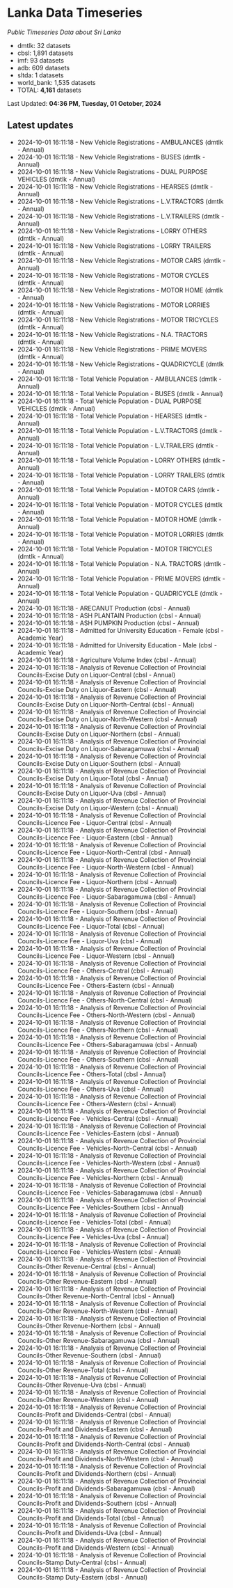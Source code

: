# Lanka Data Timeseries
*Public Timeseries Data about Sri Lanka*

* dmtlk: 32 datasets
* cbsl: 1,891 datasets
* imf: 93 datasets
* adb: 609 datasets
* sltda: 1 datasets
* world_bank: 1,535 datasets
* TOTAL: **4,161** datasets

Last Updated: **04:36 PM, Tuesday, 01 October, 2024**

## Latest updates

* 2024-10-01 16:11:18 - New Vehicle Registrations - AMBULANCES (dmtlk - Annual)
* 2024-10-01 16:11:18 - New Vehicle Registrations - BUSES (dmtlk - Annual)
* 2024-10-01 16:11:18 - New Vehicle Registrations - DUAL PURPOSE VEHICLES (dmtlk - Annual)
* 2024-10-01 16:11:18 - New Vehicle Registrations - HEARSES (dmtlk - Annual)
* 2024-10-01 16:11:18 - New Vehicle Registrations - L.V.TRACTORS (dmtlk - Annual)
* 2024-10-01 16:11:18 - New Vehicle Registrations - L.V.TRAILERS (dmtlk - Annual)
* 2024-10-01 16:11:18 - New Vehicle Registrations - LORRY OTHERS (dmtlk - Annual)
* 2024-10-01 16:11:18 - New Vehicle Registrations - LORRY TRAILERS (dmtlk - Annual)
* 2024-10-01 16:11:18 - New Vehicle Registrations - MOTOR CARS (dmtlk - Annual)
* 2024-10-01 16:11:18 - New Vehicle Registrations - MOTOR CYCLES (dmtlk - Annual)
* 2024-10-01 16:11:18 - New Vehicle Registrations - MOTOR HOME (dmtlk - Annual)
* 2024-10-01 16:11:18 - New Vehicle Registrations - MOTOR LORRIES (dmtlk - Annual)
* 2024-10-01 16:11:18 - New Vehicle Registrations - MOTOR TRICYCLES (dmtlk - Annual)
* 2024-10-01 16:11:18 - New Vehicle Registrations - N.A. TRACTORS (dmtlk - Annual)
* 2024-10-01 16:11:18 - New Vehicle Registrations - PRIME MOVERS (dmtlk - Annual)
* 2024-10-01 16:11:18 - New Vehicle Registrations - QUADRICYCLE (dmtlk - Annual)
* 2024-10-01 16:11:18 - Total Vehicle Population - AMBULANCES (dmtlk - Annual)
* 2024-10-01 16:11:18 - Total Vehicle Population - BUSES (dmtlk - Annual)
* 2024-10-01 16:11:18 - Total Vehicle Population - DUAL PURPOSE VEHICLES (dmtlk - Annual)
* 2024-10-01 16:11:18 - Total Vehicle Population - HEARSES (dmtlk - Annual)
* 2024-10-01 16:11:18 - Total Vehicle Population - L.V.TRACTORS (dmtlk - Annual)
* 2024-10-01 16:11:18 - Total Vehicle Population - L.V.TRAILERS (dmtlk - Annual)
* 2024-10-01 16:11:18 - Total Vehicle Population - LORRY OTHERS (dmtlk - Annual)
* 2024-10-01 16:11:18 - Total Vehicle Population - LORRY TRAILERS (dmtlk - Annual)
* 2024-10-01 16:11:18 - Total Vehicle Population - MOTOR CARS (dmtlk - Annual)
* 2024-10-01 16:11:18 - Total Vehicle Population - MOTOR CYCLES (dmtlk - Annual)
* 2024-10-01 16:11:18 - Total Vehicle Population - MOTOR HOME (dmtlk - Annual)
* 2024-10-01 16:11:18 - Total Vehicle Population - MOTOR LORRIES (dmtlk - Annual)
* 2024-10-01 16:11:18 - Total Vehicle Population - MOTOR TRICYCLES (dmtlk - Annual)
* 2024-10-01 16:11:18 - Total Vehicle Population - N.A. TRACTORS (dmtlk - Annual)
* 2024-10-01 16:11:18 - Total Vehicle Population - PRIME MOVERS (dmtlk - Annual)
* 2024-10-01 16:11:18 - Total Vehicle Population - QUADRICYCLE (dmtlk - Annual)
* 2024-10-01 16:11:18 - ARECANUT Production (cbsl - Annual)
* 2024-10-01 16:11:18 - ASH PLANTAIN Production (cbsl - Annual)
* 2024-10-01 16:11:18 - ASH PUMPKIN Production (cbsl - Annual)
* 2024-10-01 16:11:18 - Admitted for University Education - Female (cbsl - Academic Year)
* 2024-10-01 16:11:18 - Admitted for University Education - Male (cbsl - Academic Year)
* 2024-10-01 16:11:18 - Agriculture Volume Index (cbsl - Annual)
* 2024-10-01 16:11:18 - Analysis of Revenue Collection of Provincial Councils-Excise Duty on Liquor-Central (cbsl - Annual)
* 2024-10-01 16:11:18 - Analysis of Revenue Collection of Provincial Councils-Excise Duty on Liquor-Eastern (cbsl - Annual)
* 2024-10-01 16:11:18 - Analysis of Revenue Collection of Provincial Councils-Excise Duty on Liquor-North-Central (cbsl - Annual)
* 2024-10-01 16:11:18 - Analysis of Revenue Collection of Provincial Councils-Excise Duty on Liquor-North-Western (cbsl - Annual)
* 2024-10-01 16:11:18 - Analysis of Revenue Collection of Provincial Councils-Excise Duty on Liquor-Northern (cbsl - Annual)
* 2024-10-01 16:11:18 - Analysis of Revenue Collection of Provincial Councils-Excise Duty on Liquor-Sabaragamuwa (cbsl - Annual)
* 2024-10-01 16:11:18 - Analysis of Revenue Collection of Provincial Councils-Excise Duty on Liquor-Southern (cbsl - Annual)
* 2024-10-01 16:11:18 - Analysis of Revenue Collection of Provincial Councils-Excise Duty on Liquor-Total (cbsl - Annual)
* 2024-10-01 16:11:18 - Analysis of Revenue Collection of Provincial Councils-Excise Duty on Liquor-Uva (cbsl - Annual)
* 2024-10-01 16:11:18 - Analysis of Revenue Collection of Provincial Councils-Excise Duty on Liquor-Western (cbsl - Annual)
* 2024-10-01 16:11:18 - Analysis of Revenue Collection of Provincial Councils-Licence Fee - Liquor-Central (cbsl - Annual)
* 2024-10-01 16:11:18 - Analysis of Revenue Collection of Provincial Councils-Licence Fee - Liquor-Eastern (cbsl - Annual)
* 2024-10-01 16:11:18 - Analysis of Revenue Collection of Provincial Councils-Licence Fee - Liquor-North-Central (cbsl - Annual)
* 2024-10-01 16:11:18 - Analysis of Revenue Collection of Provincial Councils-Licence Fee - Liquor-North-Western (cbsl - Annual)
* 2024-10-01 16:11:18 - Analysis of Revenue Collection of Provincial Councils-Licence Fee - Liquor-Northern (cbsl - Annual)
* 2024-10-01 16:11:18 - Analysis of Revenue Collection of Provincial Councils-Licence Fee - Liquor-Sabaragamuwa (cbsl - Annual)
* 2024-10-01 16:11:18 - Analysis of Revenue Collection of Provincial Councils-Licence Fee - Liquor-Southern (cbsl - Annual)
* 2024-10-01 16:11:18 - Analysis of Revenue Collection of Provincial Councils-Licence Fee - Liquor-Total (cbsl - Annual)
* 2024-10-01 16:11:18 - Analysis of Revenue Collection of Provincial Councils-Licence Fee - Liquor-Uva (cbsl - Annual)
* 2024-10-01 16:11:18 - Analysis of Revenue Collection of Provincial Councils-Licence Fee - Liquor-Western (cbsl - Annual)
* 2024-10-01 16:11:18 - Analysis of Revenue Collection of Provincial Councils-Licence Fee - Others-Central (cbsl - Annual)
* 2024-10-01 16:11:18 - Analysis of Revenue Collection of Provincial Councils-Licence Fee - Others-Eastern (cbsl - Annual)
* 2024-10-01 16:11:18 - Analysis of Revenue Collection of Provincial Councils-Licence Fee - Others-North-Central (cbsl - Annual)
* 2024-10-01 16:11:18 - Analysis of Revenue Collection of Provincial Councils-Licence Fee - Others-North-Western (cbsl - Annual)
* 2024-10-01 16:11:18 - Analysis of Revenue Collection of Provincial Councils-Licence Fee - Others-Northern (cbsl - Annual)
* 2024-10-01 16:11:18 - Analysis of Revenue Collection of Provincial Councils-Licence Fee - Others-Sabaragamuwa (cbsl - Annual)
* 2024-10-01 16:11:18 - Analysis of Revenue Collection of Provincial Councils-Licence Fee - Others-Southern (cbsl - Annual)
* 2024-10-01 16:11:18 - Analysis of Revenue Collection of Provincial Councils-Licence Fee - Others-Total (cbsl - Annual)
* 2024-10-01 16:11:18 - Analysis of Revenue Collection of Provincial Councils-Licence Fee - Others-Uva (cbsl - Annual)
* 2024-10-01 16:11:18 - Analysis of Revenue Collection of Provincial Councils-Licence Fee - Others-Western (cbsl - Annual)
* 2024-10-01 16:11:18 - Analysis of Revenue Collection of Provincial Councils-Licence Fee - Vehicles-Central (cbsl - Annual)
* 2024-10-01 16:11:18 - Analysis of Revenue Collection of Provincial Councils-Licence Fee - Vehicles-Eastern (cbsl - Annual)
* 2024-10-01 16:11:18 - Analysis of Revenue Collection of Provincial Councils-Licence Fee - Vehicles-North-Central (cbsl - Annual)
* 2024-10-01 16:11:18 - Analysis of Revenue Collection of Provincial Councils-Licence Fee - Vehicles-North-Western (cbsl - Annual)
* 2024-10-01 16:11:18 - Analysis of Revenue Collection of Provincial Councils-Licence Fee - Vehicles-Northern (cbsl - Annual)
* 2024-10-01 16:11:18 - Analysis of Revenue Collection of Provincial Councils-Licence Fee - Vehicles-Sabaragamuwa (cbsl - Annual)
* 2024-10-01 16:11:18 - Analysis of Revenue Collection of Provincial Councils-Licence Fee - Vehicles-Southern (cbsl - Annual)
* 2024-10-01 16:11:18 - Analysis of Revenue Collection of Provincial Councils-Licence Fee - Vehicles-Total (cbsl - Annual)
* 2024-10-01 16:11:18 - Analysis of Revenue Collection of Provincial Councils-Licence Fee - Vehicles-Uva (cbsl - Annual)
* 2024-10-01 16:11:18 - Analysis of Revenue Collection of Provincial Councils-Licence Fee - Vehicles-Western (cbsl - Annual)
* 2024-10-01 16:11:18 - Analysis of Revenue Collection of Provincial Councils-Other Revenue-Central (cbsl - Annual)
* 2024-10-01 16:11:18 - Analysis of Revenue Collection of Provincial Councils-Other Revenue-Eastern (cbsl - Annual)
* 2024-10-01 16:11:18 - Analysis of Revenue Collection of Provincial Councils-Other Revenue-North-Central (cbsl - Annual)
* 2024-10-01 16:11:18 - Analysis of Revenue Collection of Provincial Councils-Other Revenue-North-Western (cbsl - Annual)
* 2024-10-01 16:11:18 - Analysis of Revenue Collection of Provincial Councils-Other Revenue-Northern (cbsl - Annual)
* 2024-10-01 16:11:18 - Analysis of Revenue Collection of Provincial Councils-Other Revenue-Sabaragamuwa (cbsl - Annual)
* 2024-10-01 16:11:18 - Analysis of Revenue Collection of Provincial Councils-Other Revenue-Southern (cbsl - Annual)
* 2024-10-01 16:11:18 - Analysis of Revenue Collection of Provincial Councils-Other Revenue-Total (cbsl - Annual)
* 2024-10-01 16:11:18 - Analysis of Revenue Collection of Provincial Councils-Other Revenue-Uva (cbsl - Annual)
* 2024-10-01 16:11:18 - Analysis of Revenue Collection of Provincial Councils-Other Revenue-Western (cbsl - Annual)
* 2024-10-01 16:11:18 - Analysis of Revenue Collection of Provincial Councils-Profit and Dividends-Central (cbsl - Annual)
* 2024-10-01 16:11:18 - Analysis of Revenue Collection of Provincial Councils-Profit and Dividends-Eastern (cbsl - Annual)
* 2024-10-01 16:11:18 - Analysis of Revenue Collection of Provincial Councils-Profit and Dividends-North-Central (cbsl - Annual)
* 2024-10-01 16:11:18 - Analysis of Revenue Collection of Provincial Councils-Profit and Dividends-North-Western (cbsl - Annual)
* 2024-10-01 16:11:18 - Analysis of Revenue Collection of Provincial Councils-Profit and Dividends-Northern (cbsl - Annual)
* 2024-10-01 16:11:18 - Analysis of Revenue Collection of Provincial Councils-Profit and Dividends-Sabaragamuwa (cbsl - Annual)
* 2024-10-01 16:11:18 - Analysis of Revenue Collection of Provincial Councils-Profit and Dividends-Southern (cbsl - Annual)
* 2024-10-01 16:11:18 - Analysis of Revenue Collection of Provincial Councils-Profit and Dividends-Total (cbsl - Annual)
* 2024-10-01 16:11:18 - Analysis of Revenue Collection of Provincial Councils-Profit and Dividends-Uva (cbsl - Annual)
* 2024-10-01 16:11:18 - Analysis of Revenue Collection of Provincial Councils-Profit and Dividends-Western (cbsl - Annual)
* 2024-10-01 16:11:18 - Analysis of Revenue Collection of Provincial Councils-Stamp Duty-Central (cbsl - Annual)
* 2024-10-01 16:11:18 - Analysis of Revenue Collection of Provincial Councils-Stamp Duty-Eastern (cbsl - Annual)